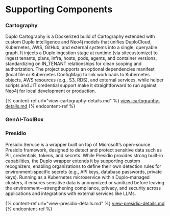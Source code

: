 # Supporting Components

### Cartography

Duplo Cartography is a Dockerized build of Cartography extended with custom Duplo intelligence and Neo4j models that unifies DuploCloud, Kubernetes, AWS, GitHub, and external systems into a single, queryable graph. It injects a Duplo ingestion stage at runtime (via sitecustomize) to ingest tenants, plans, infra, hosts, pods, agents, and container versions, standardizing on IN\_TENANT relationships for clean scoping and authorization. The project supports an optional dependencies manifest (local file or Kubernetes ConfigMap) to link workloads to Kubernetes objects, AWS resources (e.g., S3, RDS), and external services, while helper scripts and JIT credential support make it straightforward to run against Neo4j for local development or production.



{% content-ref url="view-cartography-details.md" %}
[view-cartography-details.md](view-cartography-details.md)
{% endcontent-ref %}



### GenAI-ToolBox

### Presidio

Presidio Service is a wrapper built on top of Microsoft’s open-source Presidio framework, designed to detect and protect sensitive data such as PII, credentials, tokens, and secrets. While Presidio provides strong built-in capabilities, the Duplo wrapper extends it by supporting custom recognizers, enabling organizations to define their own detection rules for environment-specific secrets (e.g., API keys, database passwords, private keys). Running as a Kubernetes microservice within Duplo-managed clusters, it ensures sensitive data is anonymized or sanitized before leaving the environment—strengthening compliance, privacy, and security across applications and integrations with external services like LLMs.

{% content-ref url="view-presidio-details.md" %}
[view-presidio-details.md](view-presidio-details.md)
{% endcontent-ref %}


